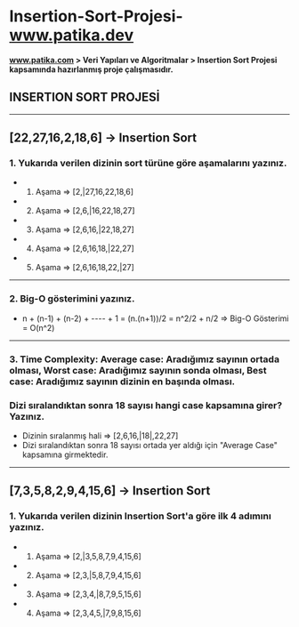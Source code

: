 # Insertion-Sort-Projesi-www.patika.dev
**www.patika.com > Veri Yapıları ve Algoritmalar > Insertion Sort Projesi kapsamında hazırlanmış proje çalışmasıdır.**
## INSERTION SORT PROJESİ
----------------------------
[22,27,16,2,18,6] -> Insertion Sort
----------------------------
### 1. Yukarıda verilen dizinin sort türüne göre aşamalarını yazınız.
- 1. Aşama => [2,|27,16,22,18,6]
- 2. Aşama => [2,6,|16,22,18,27]
- 3. Aşama => [2,6,16,|22,18,27]
- 4. Aşama => [2,6,16,18,|22,27]
- 5. Aşama => [2,6,16,18,22,|27]
----------------------------
### 2. Big-O gösterimini yazınız.
- n + (n-1) + (n-2) + ---- + 1 = (n.(n+1))/2 = n^2/2 + n/2 => Big-O Gösterimi = O(n^2)
----------------------------
### 3. Time Complexity: Average case: Aradığımız sayının ortada olması, Worst case: Aradığımız sayının sonda olması, Best case: Aradığımız sayının dizinin en başında olması.
### Dizi sıralandıktan sonra 18 sayısı hangi case kapsamına girer? Yazınız.
- Dizinin sıralanmış hali => [2,6,16,|18|,22,27]
- Dizi sıralandıktan sonra 18 sayısı ortada yer aldığı için "Average Case" kapsamına girmektedir.
----------------------------
[7,3,5,8,2,9,4,15,6] -> Insertion Sort
----------------------------
### 1. Yukarıda verilen dizinin Insertion Sort'a göre ilk 4 adımını yazınız.
- 1. Aşama => [2,|3,5,8,7,9,4,15,6]
- 2. Aşama => [2,3,|5,8,7,9,4,15,6]
- 3. Aşama => [2,3,4,|8,7,9,5,15,6]
- 4. Aşama => [2,3,4,5,|7,9,8,15,6]
